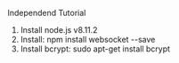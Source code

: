 Independend Tutorial

1. Install node.js v8.11.2
2. Install: npm install websocket --save
3. Install bcrypt: sudo apt-get install bcrypt 